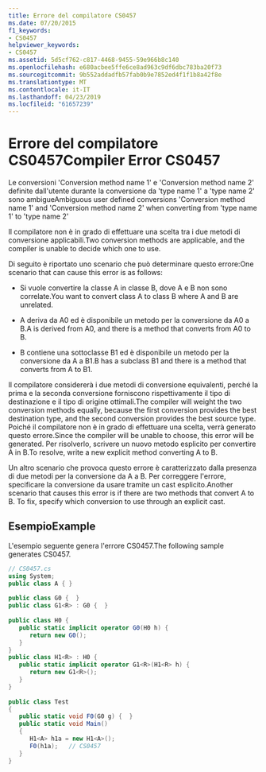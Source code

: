 ```yaml
---
title: Errore del compilatore CS0457
ms.date: 07/20/2015
f1_keywords:
- CS0457
helpviewer_keywords:
- CS0457
ms.assetid: 5d5cf762-c817-4468-9455-59e966b8c140
ms.openlocfilehash: e680acbee5ffe6ce8ad963c9df6dbc783ba20f73
ms.sourcegitcommit: 9b552addadfb57fab0b9e7852ed4f1f1b8a42f8e
ms.translationtype: MT
ms.contentlocale: it-IT
ms.lasthandoff: 04/23/2019
ms.locfileid: "61657239"
---
```

# <a name="compiler-error-cs0457"></a><span data-ttu-id="44f32-102">Errore del compilatore CS0457</span><span class="sxs-lookup"><span data-stu-id="44f32-102">Compiler Error CS0457</span></span>
<span data-ttu-id="44f32-103">Le conversioni 'Conversion method name 1' e 'Conversion method name 2' definite dall'utente durante la conversione da 'type name 1' a 'type name 2' sono ambigue</span><span class="sxs-lookup"><span data-stu-id="44f32-103">Ambiguous user defined conversions 'Conversion method name 1' and 'Conversion method name 2' when converting from 'type name 1' to 'type name 2'</span></span>  
  
 <span data-ttu-id="44f32-104">Il compilatore non è in grado di effettuare una scelta tra i due metodi di conversione applicabili.</span><span class="sxs-lookup"><span data-stu-id="44f32-104">Two conversion methods are applicable, and the compiler is unable to decide which one to use.</span></span>  
  
 <span data-ttu-id="44f32-105">Di seguito è riportato uno scenario che può determinare questo errore:</span><span class="sxs-lookup"><span data-stu-id="44f32-105">One scenario that can cause this error is as follows:</span></span>  
  
-   <span data-ttu-id="44f32-106">Si vuole convertire la classe A in classe B, dove A e B non sono correlate.</span><span class="sxs-lookup"><span data-stu-id="44f32-106">You want to convert class A to class B where A and B are unrelated.</span></span>  
  
-   <span data-ttu-id="44f32-107">A deriva da A0 ed è disponibile un metodo per la conversione da A0 a B.</span><span class="sxs-lookup"><span data-stu-id="44f32-107">A is derived from A0, and there is a method that converts from A0 to B.</span></span>  
  
-   <span data-ttu-id="44f32-108">B contiene una sottoclasse B1 ed è disponibile un metodo per la conversione da A a B1.</span><span class="sxs-lookup"><span data-stu-id="44f32-108">B has a subclass B1 and there is a method that converts from A to B1.</span></span>  
  
 <span data-ttu-id="44f32-109">Il compilatore considererà i due metodi di conversione equivalenti, perché la prima e la seconda conversione forniscono rispettivamente il tipo di destinazione e il tipo di origine ottimali.</span><span class="sxs-lookup"><span data-stu-id="44f32-109">The compiler will weight the two conversion methods equally, because the first conversion provides the best destination type, and the second conversion provides the best source type.</span></span> <span data-ttu-id="44f32-110">Poiché il compilatore non è in grado di effettuare una scelta, verrà generato questo errore.</span><span class="sxs-lookup"><span data-stu-id="44f32-110">Since the compiler will be unable to choose, this error will be generated.</span></span> <span data-ttu-id="44f32-111">Per risolverlo, scrivere un nuovo metodo esplicito per convertire A in B.</span><span class="sxs-lookup"><span data-stu-id="44f32-111">To resolve, write a new explicit method converting A to B.</span></span>  
  
 <span data-ttu-id="44f32-112">Un altro scenario che provoca questo errore è caratterizzato dalla presenza di due metodi per la conversione da A a B. Per correggere l'errore, specificare la conversione da usare tramite un cast esplicito.</span><span class="sxs-lookup"><span data-stu-id="44f32-112">Another scenario that causes this error is if there are two methods that convert A to B. To fix, specify which conversion to use through an explicit cast.</span></span>  
  
## <a name="example"></a><span data-ttu-id="44f32-113">Esempio</span><span class="sxs-lookup"><span data-stu-id="44f32-113">Example</span></span>  
 <span data-ttu-id="44f32-114">L'esempio seguente genera l'errore CS0457.</span><span class="sxs-lookup"><span data-stu-id="44f32-114">The following sample generates CS0457.</span></span>  
  
```csharp  
// CS0457.cs  
using System;  
public class A { }  
  
public class G0 {  }  
public class G1<R> : G0 {  }  
  
public class H0 {  
   public static implicit operator G0(H0 h) {  
      return new G0();  
   }  
}  
public class H1<R> : H0 {  
   public static implicit operator G1<R>(H1<R> h) {  
      return new G1<R>();  
   }  
}  
  
public class Test   
{  
   public static void F0(G0 g) {  }  
   public static void Main()   
   {  
      H1<A> h1a = new H1<A>();  
      F0(h1a);   // CS0457  
   }  
}  
```
